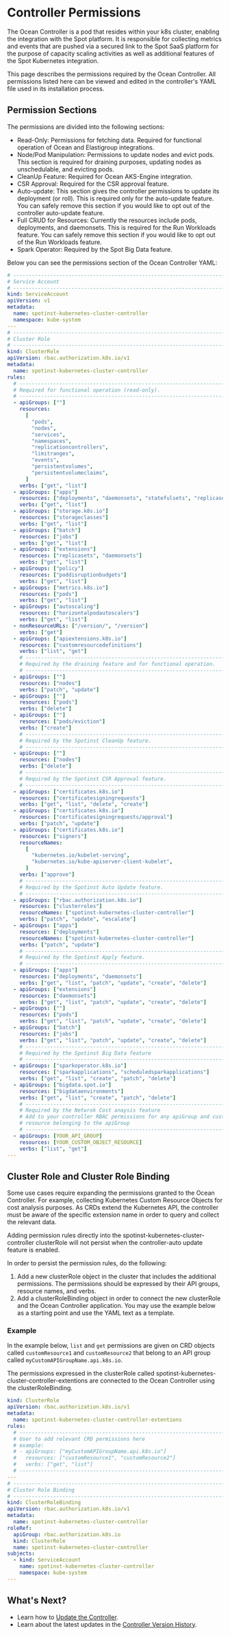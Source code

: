 # Controller Permissions

The Ocean Controller is a pod that resides within your k8s cluster, enabling the integration with the Spot platform. It is responsible for collecting metrics and events that are pushed via a secured link to the Spot SaaS platform for the purpose of capacity scaling activities as well as additional features of the Spot Kubernetes integration.

This page describes the permissions required by the Ocean Controller. All permissions listed here can be viewed and edited in the controller's YAML file used in its installation process.

## Permission Sections

The permissions are divided into the following sections:

- Read-Only: Permissions for fetching data. Required for functional operation of Ocean and Elastigroup integrations.
- Node/Pod Manipulation: Permissions to update nodes and evict pods. This section is required for draining purposes, updating nodes as unschedulable, and evicting pods.
- CleanUp Feature: Required for Ocean AKS-Engine integration.
- CSR Approval: Required for the CSR approval feature.
- Auto-update: This section gives the controller permissions to update its deployment (or roll). This is required only for the auto-update feature. You can safely remove this section if you would like to opt out of the controller auto-update feature.
- Full CRUD for Resources: Currently the resources include pods, deployments, and daemonsets. This is required for the Run Workloads feature. You can safely remove this section if you would like to opt out of the Run Workloads feature.
- Spark Operator: Required by the Spot Big Data feature.

Below you can see the permissions section of the Ocean Controller YAML:

```yaml
# ------------------------------------------------------------------------------
# Service Account
# ------------------------------------------------------------------------------
kind: ServiceAccount
apiVersion: v1
metadata:
  name: spotinst-kubernetes-cluster-controller
  namespace: kube-system
---
# ------------------------------------------------------------------------------
# Cluster Role
# ------------------------------------------------------------------------------
kind: ClusterRole
apiVersion: rbac.authorization.k8s.io/v1
metadata:
  name: spotinst-kubernetes-cluster-controller
rules:
  # ----------------------------------------------------------------------------
  # Required for functional operation (read-only).
  # ----------------------------------------------------------------------------
  - apiGroups: [""]
    resources:
      [
        "pods",
        "nodes",
        "services",
        "namespaces",
        "replicationcontrollers",
        "limitranges",
        "events",
        "persistentvolumes",
        "persistentvolumeclaims",
      ]
    verbs: ["get", "list"]
  - apiGroups: ["apps"]
    resources: ["deployments", "daemonsets", "statefulsets", "replicasets"]
    verbs: ["get", "list"]
  - apiGroups: ["storage.k8s.io"]
    resources: ["storageclasses"]
    verbs: ["get", "list"]
  - apiGroups: ["batch"]
    resources: ["jobs"]
    verbs: ["get", "list"]
  - apiGroups: ["extensions"]
    resources: ["replicasets", "daemonsets"]
    verbs: ["get", "list"]
  - apiGroups: ["policy"]
    resources: ["poddisruptionbudgets"]
    verbs: ["get", "list"]
  - apiGroups: ["metrics.k8s.io"]
    resources: ["pods"]
    verbs: ["get", "list"]
  - apiGroups: ["autoscaling"]
    resources: ["horizontalpodautoscalers"]
    verbs: ["get", "list"]
  - nonResourceURLs: ["/version/", "/version"]
    verbs: ["get"]
  - apiGroups: ["apiextensions.k8s.io"]
    resources: ["customresourcedefinitions"]
    verbs: ["list", "get"]
    # ----------------------------------------------------------------------------
    # Required by the draining feature and for functional operation.
    # ----------------------------------------------------------------------------
  - apiGroups: [""]
    resources: ["nodes"]
    verbs: ["patch", "update"]
  - apiGroups: [""]
    resources: ["pods"]
    verbs: ["delete"]
  - apiGroups: [""]
    resources: ["pods/eviction"]
    verbs: ["create"]
    # ----------------------------------------------------------------------------
    # Required by the Spotinst CleanUp feature.
    # ----------------------------------------------------------------------------
  - apiGroups: [""]
    resources: ["nodes"]
    verbs: ["delete"]
    # ----------------------------------------------------------------------------
    # Required by the Spotinst CSR Approval feature.
    # ----------------------------------------------------------------------------
  - apiGroups: ["certificates.k8s.io"]
    resources: ["certificatesigningrequests"]
    verbs: ["get", "list", "delete", "create"]
  - apiGroups: ["certificates.k8s.io"]
    resources: ["certificatesigningrequests/approval"]
    verbs: ["patch", "update"]
  - apiGroups: ["certificates.k8s.io"]
    resources: ["signers"]
    resourceNames:
      [
        "kubernetes.io/kubelet-serving",
        "kubernetes.io/kube-apiserver-client-kubelet",
      ]
    verbs: ["approve"]
    # ----------------------------------------------------------------------------
    # Required by the Spotinst Auto Update feature.
    # ----------------------------------------------------------------------------
  - apiGroups: ["rbac.authorization.k8s.io"]
    resources: ["clusterroles"]
    resourceNames: ["spotinst-kubernetes-cluster-controller"]
    verbs: ["patch", "update", "escalate"]
  - apiGroups: ["apps"]
    resources: ["deployments"]
    resourceNames: ["spotinst-kubernetes-cluster-controller"]
    verbs: ["patch", "update"]
    # ----------------------------------------------------------------------------
    # Required by the Spotinst Apply feature.
    # ----------------------------------------------------------------------------
  - apiGroups: ["apps"]
    resources: ["deployments", "daemonsets"]
    verbs: ["get", "list", "patch", "update", "create", "delete"]
  - apiGroups: ["extensions"]
    resources: ["daemonsets"]
    verbs: ["get", "list", "patch", "update", "create", "delete"]
  - apiGroups: [""]
    resources: ["pods"]
    verbs: ["get", "list", "patch", "update", "create", "delete"]
  - apiGroups: ["batch"]
    resources: ["jobs"]
    verbs: ["get", "list", "patch", "update", "create", "delete"]
    # ----------------------------------------------------------------------------
    # Required by the Spotinst Big Data feature
    # ----------------------------------------------------------------------------
  - apiGroups: ["sparkoperator.k8s.io"]
    resources: ["sparkapplications", "scheduledsparkapplications"]
    verbs: ["get", "list", "create", "patch", "delete"]
  - apiGroups: ["bigdata.spot.io"]
    resources: ["bigdataenvironments"]
    verbs: ["get", "list", "create", "patch", "delete"]
    # ----------------------------------------------------------------------------
    # Required by the Netwrok Cost anaysis feature
    # Add to your controller RBAC permissions for any apiGroup and custom object
    # resource belonging to the apiGroup
    # ----------------------------------------------------------------------------
  - apiGroups: [YOUR_API_GROUP]
    resources: [YOUR_CUSTOM_OBJECT_RESOURCE]
    verbs: ["list", "get"]
---
```

## Cluster Role and Cluster Role Binding

Some use cases require expanding the permissions granted to the Ocean Controller. For example, collecting Kubernetes Custom Resource Objects for cost analysis purposes. As CRDs extend the Kubernetes API, the controller must be aware of the specific extension name in order to query and collect the relevant data.

Adding permission rules directly into the spotinst-kubernetes-cluster-controller clusterRole will not persist when the controller-auto update feature is enabled.

In order to persist the permission rules, do the following:

1. Add a new clusterRole object in the cluster that includes the additional permissions. The permissions should be expressed by their API groups, resource names, and verbs.
2. Add a clusterRoleBinding object in order to connect the new clusterRole and the Ocean Controller application. You may use the example below as a starting point and use the YAML text as a template.

### Example

In the example below, `list` and `get` permissions are given on CRD objects called `customResource1` and `customResource2` that belong to an API group called `myCustomAPIGroupName.api.k8s.io`.

The permissions expressed in the clusterRole called spotinst-kubernetes-cluster-controller-extentions are connected to the Ocean Controller using the clusterRoleBinding.

```yaml
kind: ClusterRole
apiVersion: rbac.authorization.k8s.io/v1
metadata:
  name: spotinst-kubernetes-cluster-controller-extentions
rules:
  # ----------------------------------------------------------------------------
  # User to add relevant CRD permissions here
  # example:
  # - apiGroups: ["myCustomAPIGroupName.api.k8s.io"]
  #   resources: ["customResource1", "customResource2"]
  #   verbs: ["get", "list"]
  # ----------------------------------------------------------------------------
---
# ------------------------------------------------------------------------------
# Cluster Role Binding
# ------------------------------------------------------------------------------
kind: ClusterRoleBinding
apiVersion: rbac.authorization.k8s.io/v1
metadata:
  name: spotinst-kubernetes-cluster-controller
roleRef:
  apiGroup: rbac.authorization.k8s.io
  kind: ClusterRole
  name: spotinst-kubernetes-cluster-controller
subjects:
  - kind: ServiceAccount
    name: spotinst-kubernetes-cluster-controller
    namespace: kube-system
---
```

## What's Next?

- Learn how to [Update the Controller](ocean/tutorials/spot-kubernetes-controller/update-controller).
- Learn about the latest updates in the [Controller Version History](ocean/tutorials/spot-kubernetes-controller/controller-version-history).
